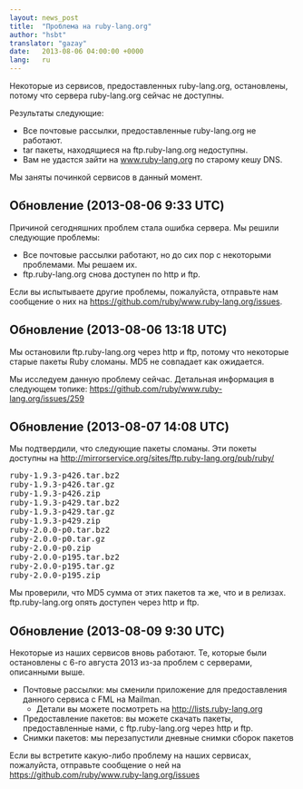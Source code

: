 ```yaml
---
layout: news_post
title:  "Проблема на ruby-lang.org"
author: "hsbt"
translator: "gazay"
date:   2013-08-06 04:00:00 +0000
lang:   ru
---
```


Некоторые из сервисов, предоставленных ruby-lang.org, остановлены,
потому что сервера ruby-lang.org сейчас не доступны.

Результаты следующие:

 * Все почтовые рассылки, предоставленные ruby-lang.org не работают.
 * tar пакеты, находящиеся на ftp.ruby-lang.org недоступны.
 * Вам не удастся зайти на www.ruby-lang.org по старому кешу DNS.

Мы заняты починкой сервисов в данный момент.

## Обновление (2013-08-06 9:33 UTC)

Причиной сегодняшних проблем стала ошибка сервера.
Мы решили следующие проблемы:

 * Все почтовые рассылки работают, но до сих пор с некоторыми
   проблемами. Мы решаем их.
 * ftp.ruby-lang.org снова доступен по http и ftp.

Если вы испытываете другие проблемы, пожалуйста, отправьте нам сообщение
о них на https://github.com/ruby/www.ruby-lang.org/issues.

## Обновление (2013-08-06 13:18 UTC)

Мы остановили ftp.ruby-lang.org через http и ftp, потому что некоторые
старые пакеты Ruby сломаны. MD5 не совпадает как ожидается.

Мы исследуем данную проблему сейчас. Детальная информация в следующем
топике: https://github.com/ruby/www.ruby-lang.org/issues/259

## Обновление (2013-08-07 14:08 UTC)

Мы подтвердили, что следующие пакеты сломаны. Эти покеты доступны на http://mirrorservice.org/sites/ftp.ruby-lang.org/pub/ruby/
<pre>
ruby-1.9.3-p426.tar.bz2
ruby-1.9.3-p426.tar.gz
ruby-1.9.3-p426.zip
ruby-1.9.3-p429.tar.bz2
ruby-1.9.3-p429.tar.gz
ruby-1.9.3-p429.zip
ruby-2.0.0-p0.tar.bz2
ruby-2.0.0-p0.tar.gz
ruby-2.0.0-p0.zip
ruby-2.0.0-p195.tar.bz2
ruby-2.0.0-p195.tar.gz
ruby-2.0.0-p195.zip
</pre>

Мы проверили, что MD5 сумма от этих пакетов та же, что и в релизах.
ftp.ruby-lang.org опять доступен через http и ftp.

## Обновление (2013-08-09 9:30 UTC)

Некоторые из наших сервисов вновь работают. Те, которые были остановлены
с 6-го августа 2013 из-за проблем с серверами, описанными выше.

  * Почтовые рассылки: мы сменили приложение для предоставления данного
    сервиса с FML на Mailman.
    * Детали вы можете посмотреть на
      http://lists.ruby-lang.org
  * Предоставление пакетов: вы можете скачать пакеты, предоставленные
    нами, с ftp.ruby-lang.org через http и ftp.
  * Снимки пакетов: мы перезапустили дневные снимки сборок пакетов

Если вы встретите какую-либо проблему на наших сервисах, пожалуйста,
отправьте сообщение о ней на https://github.com/ruby/www.ruby-lang.org/issues
